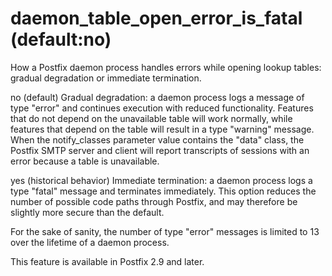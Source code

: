 # daemon_table_open_error_is_fatal (default:no) 

 How a Postfix daemon process handles errors while opening lookup
tables: gradual degradation or immediate termination. 



  no  (default)    Gradual degradation: a
daemon process logs a message of type "error" and continues execution
with reduced functionality. Features that do not depend on the
unavailable table will work normally, while features that depend
on the table will result in a type "warning" message.   When
the notify_classes parameter value contains the "data" class, the
Postfix SMTP server and client will report transcripts of sessions
with an error because a table is unavailable.   

  yes  (historical behavior)    Immediate
termination: a daemon process logs a type "fatal" message and
terminates immediately.  This option reduces the number of possible
code paths through Postfix, and may therefore be slightly more
secure than the default.   



 For the sake of sanity, the number of type "error" messages is
limited to 13 over the lifetime of a daemon process. 

 This feature is available in Postfix 2.9 and later.  


